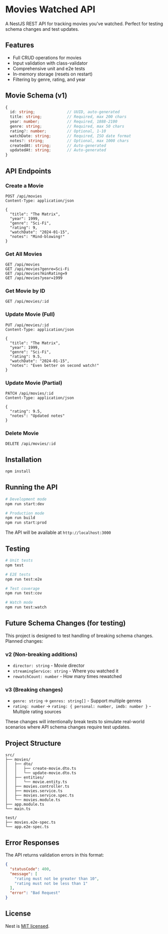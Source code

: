 # Movies Watched API

A NestJS REST API for tracking movies you've watched. Perfect for testing schema changes and test updates.

## Features

- Full CRUD operations for movies
- Input validation with class-validator
- Comprehensive unit and e2e tests
- In-memory storage (resets on restart)
- Filtering by genre, rating, and year

## Movie Schema (v1)

```typescript
{
  id: string;              // UUID, auto-generated
  title: string;           // Required, max 200 chars
  year: number;            // Required, 1888-2100
  genre: string;           // Required, max 50 chars
  rating?: number;         // Optional, 1-10
  watchDate: string;       // Required, ISO date format
  notes?: string;          // Optional, max 1000 chars
  createdAt: string;       // Auto-generated
  updatedAt: string;       // Auto-generated
}
```

## API Endpoints

### Create a Movie
```http
POST /api/movies
Content-Type: application/json

{
  "title": "The Matrix",
  "year": 1999,
  "genre": "Sci-Fi",
  "rating": 9,
  "watchDate": "2024-01-15",
  "notes": "Mind-blowing!"
}
```

### Get All Movies
```http
GET /api/movies
GET /api/movies?genre=Sci-Fi
GET /api/movies?minRating=9
GET /api/movies?year=1999
```

### Get Movie by ID
```http
GET /api/movies/:id
```

### Update Movie (Full)
```http
PUT /api/movies/:id
Content-Type: application/json

{
  "title": "The Matrix",
  "year": 1999,
  "genre": "Sci-Fi",
  "rating": 9.5,
  "watchDate": "2024-01-15",
  "notes": "Even better on second watch!"
}
```

### Update Movie (Partial)
```http
PATCH /api/movies/:id
Content-Type: application/json

{
  "rating": 9.5,
  "notes": "Updated notes"
}
```

### Delete Movie
```http
DELETE /api/movies/:id
```

## Installation

```bash
npm install
```

## Running the API

```bash
# Development mode
npm run start:dev

# Production mode
npm run build
npm run start:prod
```

The API will be available at `http://localhost:3000`

## Testing

```bash
# Unit tests
npm test

# E2E tests
npm run test:e2e

# Test coverage
npm run test:cov

# Watch mode
npm run test:watch
```

## Future Schema Changes (for testing)

This project is designed to test handling of breaking schema changes. Planned changes:

### v2 (Non-breaking additions)
- `director: string` - Movie director
- `streamingService: string` - Where you watched it
- `rewatchCount: number` - How many times rewatched

### v3 (Breaking changes)
- `genre: string` → `genres: string[]` - Support multiple genres
- `rating: number` → `rating: { personal: number, imdb: number }` - Multiple rating sources

These changes will intentionally break tests to simulate real-world scenarios where API schema changes require test updates.

## Project Structure

```
src/
├── movies/
│   ├── dto/
│   │   ├── create-movie.dto.ts
│   │   └── update-movie.dto.ts
│   ├── entities/
│   │   └── movie.entity.ts
│   ├── movies.controller.ts
│   ├── movies.service.ts
│   ├── movies.service.spec.ts
│   └── movies.module.ts
├── app.module.ts
└── main.ts

test/
├── movies.e2e-spec.ts
└── app.e2e-spec.ts
```

## Error Responses

The API returns validation errors in this format:

```json
{
  "statusCode": 400,
  "message": [
    "rating must not be greater than 10",
    "rating must not be less than 1"
  ],
  "error": "Bad Request"
}
```

## License

Nest is [MIT licensed](https://github.com/nestjs/nest/blob/master/LICENSE).
